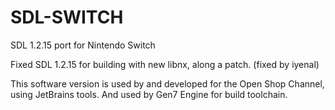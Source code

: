 # SDL-SWITCH
SDL 1.2.15 port for Nintendo Switch

Fixed SDL 1.2.15 for building with new libnx, along a patch. (fixed by iyenal)

This software version is used by and developed for the Open Shop Channel, using JetBrains tools. And used by Gen7 Engine for build toolchain.
